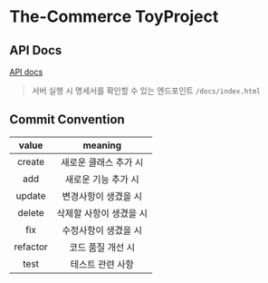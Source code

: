 # The-Commerce ToyProject

## API Docs
[API docs](src/main/resources/static/docs/index.html)
> 서버 실행 시 명세서를 확인할 수 있는 엔드포인트 ```/docs/index.html```

## Commit Convention
|  value   |    meaning    |
|:--------:|:-------------:|
|  create  | 새로운 클래스 추가 시  |
|   add    |  새로운 기능 추가 시  |
|  update  |  변경사항이 생겼을 시  |
|  delete  | 삭제할 사항이 생겼을 시 |
|   fix    |  수정사항이 생겼을 시  |
| refactor |  코드 품질 개선 시   |
|   test   |   테스트 관련 사항    |